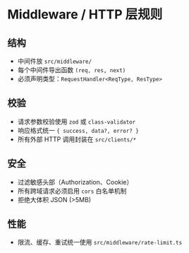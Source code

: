 # Middleware / HTTP 层规则

## 结构
- 中间件放 `src/middleware/`
- 每个中间件导出函数 `(req, res, next)`
- 必须声明类型：`RequestHandler<ReqType, ResType>`

## 校验
- 请求参数校验使用 `zod` 或 `class-validator`
- 响应格式统一 `{ success, data?, error? }`
- 所有外部 HTTP 调用封装在 `src/clients/*`

## 安全
- 过滤敏感头部（Authorization、Cookie）
- 所有跨域请求必须启用 `cors` 白名单机制
- 拒绝大体积 JSON (>5MB)

## 性能
- 限流、缓存、重试统一使用 `src/middleware/rate-limit.ts`
